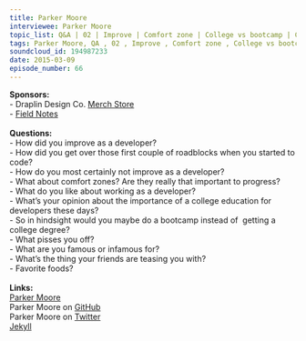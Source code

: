```yaml
--- 
title: Parker Moore
interviewee: Parker Moore
topic_list: Q&A | 02 | Improve | Comfort zone | College vs bootcamp | Carelessness | Infamous
tags: Parker Moore, QA , 02 , Improve , Comfort zone , College vs bootcamp , Carelessness , Infamous
soundcloud_id: 194987233
date: 2015-03-09
episode_number: 66
---
```

 
<p class="show_notes_display"><b>Sponsors:<br></b>- Draplin Design Co. <a rel="nofollow" target="_blank" href="http://draplin.com/merch/">Merch Store</a><br>- <a rel="nofollow" target="_blank" href="http://fieldnotesbrand.com/">Field Notes</a><br><b><br>Questions:</b><br>- How did you improve as a developer?<br>- How did you get over those first couple of roadblocks when you started to code?<br>- How do you most certainly not improve as a developer?<br>- What about comfort zones? Are they really that important to progress?<br>- What do you like about working as a developer?<br>- What’s your opinion about the importance of a college education for developers these days?<br>- So in hindsight would you maybe do a bootcamp instead of  getting a college degree?<br>- What pisses you off?<br>- What are you famous or infamous for?<br>- What’s the thing your friends are teasing you with?<br>- Favorite foods?<br><br><b>Links:</b><br><a rel="nofollow" target="_blank" href="https://byparker.com/">Parker Moore</a><br>Parker Moore on <a rel="nofollow" target="_blank" href="https://github.com/parkr">GitHub</a><br>Parker Moore on <a rel="nofollow" target="_blank" href="https://twitter.com/parkr">Twitter</a><br><a rel="nofollow" target="_blank" href="http://jekyllrb.com/">Jekyll</a><br><br></p>
